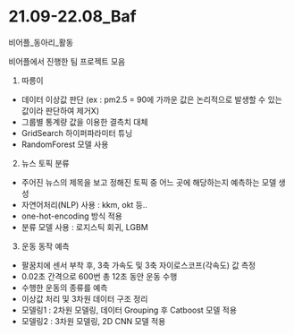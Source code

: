 # 21.09-22.08_Baf
비어플_동아리_활동

비어플에서 진행한 팀 프로젝트 모음
1. 따릉이
 - 데이터 이상값 판단 (ex : pm2.5 = 90에 가까운 값은 논리적으로 발생할 수 있는 값이라 판단하여 제거X)
 - 그룹별 통계량 값을 이용한 결측치 대체
 - GridSearch 하이퍼파라미터 튜닝
 - RandomForest 모델 사용


2. 뉴스 토픽 분류
 - 주어진 뉴스의 제목을 보고 정해진 토픽 중 어느 곳에 해당하는지 예측하는 모델 생성
 - 자연어처리(NLP) 사용 : kkm, okt 등..
 - one-hot-encoding 방식 적용
 - 분류 모델 사용 : 로지스틱 회귀, LGBM


3. 운동 동작 예측
 - 팔꿈치에 센서 부착 후, 3축 가속도 및 3축 자이로스코프(각속도) 값 측정
 - 0.02초 간격으로 600번 총 12초 동안 운동 수행
 - 수행한 운동의 종류를 예측
 - 이상값 처리 및 3차원 데이터 구조 정리
 - 모델링1 : 2차원 모델링, 데이터 Grouping 후 Catboost 모델 적용
 - 모델링2 : 3차원 모델링, 2D CNN 모델 적용

